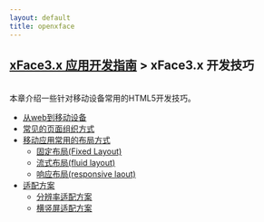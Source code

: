```yaml
---
layout: default
title: openxface
---
```


## [xFace3.x 应用开发指南](index.html) > xFace3.x 开发技巧
<br>
本章介绍一些针对移动设备常用的HTML5开发技巧。
<br>

- [从web到移动设备](FromWebToMobile.html)
- [常见的页面组织方式](CommonPage.html)
- [移动应用常用的布局方式](MoveAppCommon.html)
	- [固定布局(Fixed Layout)](Fixed.html)
	- [流式布局(fluid layout)](fluid.html)
	- [响应布局(responsive laout)](Responsive.html)
- [适配方案](AdaptiveProject.html)
	- [分辨率适配方案](ResolutionProject.html)
	- [横竖屏适配方案](ScreenProject.html)
